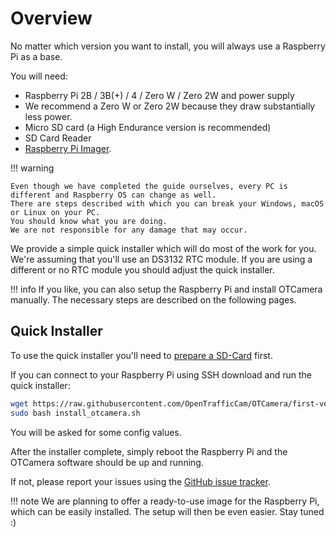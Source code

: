 # Overview

No matter which version you want to install, you will always use a Raspberry Pi as a base.

You will need:

* Raspberry Pi 2B / 3B(+) / 4 / Zero W / Zero 2W and power supply
* We recommend a Zero W or Zero 2W because they draw substantially less power.
* Micro SD card (a High Endurance version is recommended)
* SD Card Reader
* [Raspberry Pi Imager](https://www.raspberrypi.org/software/).

!!! warning

    Even though we have completed the guide ourselves, every PC is different and Raspberry OS can change as well.
    There are steps described with which you can break your Windows, macOS or Linux on your PC.
    You should know what you are doing.
    We are not responsible for any damage that may occur.

We provide a simple quick installer which will do most of the work for you.
We're assuming that you'll use an DS3132 RTC module.
If you are using a different or no RTC module you should adjust the quick installer.

!!! info
    If you like, you can also setup the Raspberry Pi and install OTCamera manually.
    The necessary steps are described on the following pages.

## Quick Installer

To use the quick installer you'll need to [prepare a SD-Card](prepare-sd-card/) first.

If you can connect to your Raspberry Pi using SSH download and run the quick installer:

```bash
wget https://raw.githubusercontent.com/OpenTrafficCam/OTCamera/first-version/raspi-files/install_otcamera.sh
sudo bash install_otcamera.sh
```

You will be asked for some config values.

After the installer complete, simply reboot the Raspberry Pi and the OTCamera software should be up and running.

If not, please report your issues using the [GitHub issue tracker](https://github.com/OpenTrafficCam/OTCamera/issues).

!!! note
    We are planning to offer a ready-to-use image for the Raspberry Pi, which can be easily installed.
    The setup will then be even easier.
    Stay tuned :)
